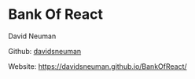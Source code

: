 # Bank Of React

David Neuman

Github: [davidsneuman](https://github.com/davidsneuman)

Website: https://davidsneuman.github.io/BankOfReact/
